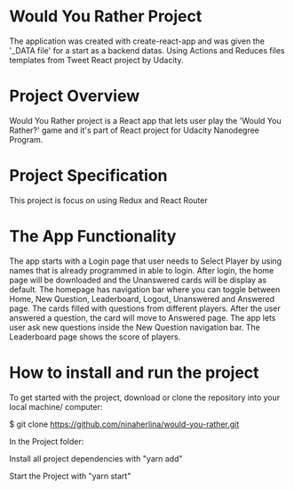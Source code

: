 # Would You Rather Project

The application was created with create-react-app and was given the '\_DATA file' for a start as a backend datas. Using Actions and Reduces files templates from Tweet React project by Udacity.

# Project Overview

Would You Rather project is a React app that lets user play the 'Would You Rather?' game and it's part of React project for Udacity Nanodegree Program.

# Project Specification

This project is focus on using Redux and React Router

# The App Functionality

The app starts with a Login page that user needs to Select Player by using names that is already programmed in able to login. After login, the home page will be downloaded and the Unanswered cards will be display as default. The homepage has navigation bar where you can toggle between Home, New Question, Leaderboard, Logout, Unanswered and Answered page. The cards filled with questions from different players. After the user answered a question, the card will move to Answered page. The app lets user ask new questions inside the New Question navigation bar. The Leaderboard page shows the score of players.

# How to install and run the project

To get started with the project, download or clone the repository into your local machine/ computer:

$ git clone https://github.com/ninaherlina/would-you-rather.git

In the Project folder:

Install all project dependencies with "yarn add"

Start the Project with "yarn start"
